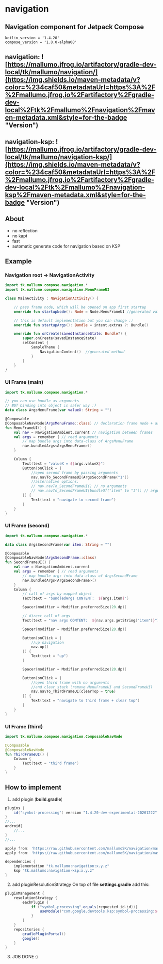 # navigation
## Navigation component for Jetpack Compose
```
kotlin_version = '1.4.20'
compose_version = '1.0.0-alpha08'
```

## navigation: ![https://mallumo.jfrog.io/artifactory/gradle-dev-local/tk/mallumo/navigation/](https://img.shields.io/maven-metadata/v?color=%234caf50&metadataUrl=https%3A%2F%2Fmallumo.jfrog.io%2Fartifactory%2Fgradle-dev-local%2Ftk%2Fmallumo%2Fnavigation%2Fmaven-metadata.xml&style=for-the-badge "Version")

## navigation-ksp: ![https://mallumo.jfrog.io/artifactory/gradle-dev-local/tk/mallumo/navigation-ksp/](https://img.shields.io/maven-metadata/v?color=%234caf50&metadataUrl=https%3A%2F%2Fmallumo.jfrog.io%2Fartifactory%2Fgradle-dev-local%2Ftk%2Fmallumo%2Fnavigation-ksp%2Fmaven-metadata.xml&style=for-the-badge "Version")

## About
* no reflection
* no kapt
* fast
* automatic generate code for navigation based on KSP

## Example

### Navigation root -> NavigationActivity
```kotlin
import tk.mallumo.compose.navigation.*
import tk.mallumo.compose.navigation.MenuFrameUI

class MainActivity : NavigationActivity() {

    // pass frame node, which will be opened on app first startup
    override fun startupNode(): Node = Node.MenuFrameUI //generated value

    // this is default implementation but you can change :)
    override fun startupArgs(): Bundle = intent.extras ?: Bundle()

    override fun onCreate(savedInstanceState: Bundle?) {
        super.onCreate(savedInstanceState)
        setContent {
            SampleTheme {
                NavigationContent()  //generated method
            }
        }
    }
}
```

### UI Frame (main)
```kotlin
import tk.mallumo.compose.navigation.*

// you can use bundle as arguments
// BUT binding into object is safer way :)
data class ArgsMenuFrame(var valueX: String = "")

@Composable
@ComposableNavNode(ArgsMenuFrame::class) // declaration frame node + arguments
fun MenuFrameUI() {
    val nav = NavigationAmbient.current // navigation between frames
    val args = remember { // read arguments
        // map bundle args into data-class of ArgsMenuFrame
        nav.bundledArgs<ArgsMenuFrame>()
    }

    Column {
        Text(text = "valueX = ${args.valueX}")
        Button(onClick = {
            //open second frame by passing arguments
            nav.navTo_SecondFrameUI(ArgsSecondFrame("1"))
            //alternative options:
            // nav.navTo_SecondFrameUI() // no arguments
            // nav.navTo_SecondFrameUI(bundleOf("item" to "1")) // arguments as bundle
        }) {
            Text(text = "navigate to second frame")
        }
    }
}
```

### UI Frame (second)
```kotlin
import tk.mallumo.compose.navigation.*

data class ArgsSecondFrame(var item: String = "")

@Composable
@ComposableNavNode(ArgsSecondFrame::class)
fun SecondFrameUI() {
    val nav = NavigationAmbient.current
    val args = remember { // read arguments
        // map bundle args into data-class of ArgsSecondFrame
        nav.bundledArgs<ArgsSecondFrame>()
    }
    Column {
        // call of args by mapped object
        Text(text = "bundledArgs CONTENT:  ${args.item}")

        Spacer(modifier = Modifier.preferredSize(20.dp))

        // direct call of args
        Text(text = "nav args CONTENT:  ${nav.args.getString("item")}")

        Spacer(modifier = Modifier.preferredSize(20.dp))

        Button(onClick = {
            //up navigation
            nav.up()
        }) {
            Text(text = "up")
        }

        Spacer(modifier = Modifier.preferredSize(20.dp))

        Button(onClick = {
            //open third frame with no arguments
            //and clear stack (remove MenuFrameUI and SecondFrameUI)
            nav.navTo_ThirdFrameUI(clearTop = true)
        }) {
            Text(text = "navigate to third frame + clear top")
        }
    }
}
```

### UI Frame (third)
```kotlin
import tk.mallumo.compose.navigation.ComposableNavNode

@Composable
@ComposableNavNode
fun ThirdFrameUI() {
    Column {
        Text(text = "third frame")
    }
}
```


## How to implement

1. add plugin (**build.gradle**)
```groovy
plugins {
    id("symbol-processing") version "1.4.20-dev-experimental-20201222"
}
//...
android{
    //...
}
//...

apply from: 'https://raw.githubusercontent.com/mallumoSK/navigation/master/ksp-config.gradle'
apply from: 'https://raw.githubusercontent.com/mallumoSK/navigation/master/ksp-navigation.gradle'

dependencies {
    implementation "tk.mallumo:navigation:x.y.z"
    ksp "tk.mallumo:navigation-ksp:x.y.z"
}
```

2. add pluginResolutionStrategy On top of file **settings.gradle** add this:
```groovy
pluginManagement {
    resolutionStrategy {
        eachPlugin {
            if ("symbol-processing".equals(requested.id.id)){
                useModule("com.google.devtools.ksp:symbol-processing:${requested.version}")
            }
        }
    }
    repositories {
        gradlePluginPortal()
        google()
    }
}
```

3. JOB DONE :)